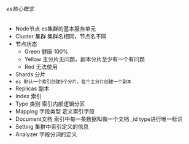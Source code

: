 ###### es核心概念
- Node节点 es集群的基本服务单元
- Cluster 集群  集群名相同，节点名不同
- 节点状态
  - Green 健康 100%
  - Yellow 主分片无问题，副本分片至少有一个有问题
  - Red 无法使用
- Shards 分片 
- `es 默认一个索引创建5个分片，每个主分片创建一个副本`
- Replicas 副本
- Index 索引
- Type 类别 索引内部逻辑分区
- Mapping 字段类型 定义索引字段 
- Document文档 索引中每一条数据叫做一个文档 _id type进行唯一标识
- Setting 集群中索引定义的信息
- Analyzer 字段分词的定义